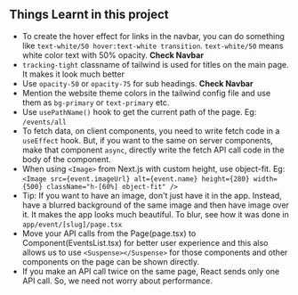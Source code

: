 ## Things Learnt in this project

- To create the hover effect for links in the navbar, you can do something like `text-white/50 hover:text-white transition`. `text-white/50` means white color text with 50% opacity. **Check Navbar**
- `tracking-tight` classname of tailwind is used for titles on the main page. It makes it look much better
- Use `opacity-50` or `opacity-75` for sub headings. **Check Navbar**
- Mention the website theme colors in the tailwind config file and use them as `bg-primary` or `text-primary` etc.
- Use `usePathName()` hook to get the current path of the page. Eg: `/events/all`
- To fetch data, on client components, you need to write fetch code in a `useEffect` hook. But, if you want to the same
  on server components, make that component `async`, directly write the fetch API call code in the body of the component.
- When using `<Image>` from Next.js with custom height, use object-fit. Eg: `<Image
  src={event.imageUrl}
  alt={event.name}
  height={280}
  width={500}
  className="h-[60%] object-fit"
/>`
- Tip: If you want to have an image, don't just have it in the app. Instead, have a blurred background of the same image
  and then have image over it. It makes the app looks much beautiful. To blur, see how it was done in `app/event/[slug]/page.tsx`
- Move your API calls from the Page(page.tsx) to Component(EventsList.tsx) for better user experience and this also allows
  us to use `<Suspense></Suspense>` for those components and other components on the page can be shown directly.
- If you make an API call twice on the same page, React sends only one API call. So, we need not worry about performance.
